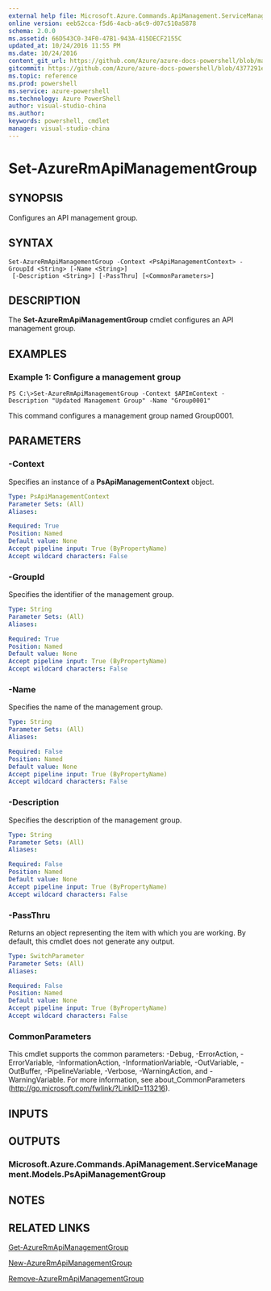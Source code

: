 ```yaml
---
external help file: Microsoft.Azure.Commands.ApiManagement.ServiceManagement.dll-Help.xml
online version: eeb52cca-f5d6-4acb-a6c9-d07c510a5878
schema: 2.0.0
ms.assetid: 66D543C0-34F0-47B1-943A-415DECF2155C
updated_at: 10/24/2016 11:55 PM
ms.date: 10/24/2016
content_git_url: https://github.com/Azure/azure-docs-powershell/blob/master/azureps-cmdlets-docs/ResourceManager/Microsoft.Azure.Commands.ApiManagement.ServiceManagement/v2.2.0/Set-AzureRmApiManagementGroup.md
gitcommit: https://github.com/Azure/azure-docs-powershell/blob/4377291ee360e58e2c1c5d644155daf6a0279055/azureps-cmdlets-docs/ResourceManager/Microsoft.Azure.Commands.ApiManagement.ServiceManagement/v2.2.0/Set-AzureRmApiManagementGroup.md
ms.topic: reference
ms.prod: powershell
ms.service: azure-powershell
ms.technology: Azure PowerShell
author: visual-studio-china
ms.author: 
keywords: powershell, cmdlet
manager: visual-studio-china
---
```


# Set-AzureRmApiManagementGroup

## SYNOPSIS
Configures an API management group.

## SYNTAX

```
Set-AzureRmApiManagementGroup -Context <PsApiManagementContext> -GroupId <String> [-Name <String>]
 [-Description <String>] [-PassThru] [<CommonParameters>]
```

## DESCRIPTION
The **Set-AzureRmApiManagementGroup** cmdlet configures an API management group.

## EXAMPLES

### Example 1: Configure a management group
```
PS C:\>Set-AzureRmApiManagementGroup -Context $APImContext -Description "Updated Management Group" -Name "Group0001"
```

This command configures a management group named Group0001.

## PARAMETERS

### -Context
Specifies an instance of a **PsApiManagementContext** object.

```yaml
Type: PsApiManagementContext
Parameter Sets: (All)
Aliases: 

Required: True
Position: Named
Default value: None
Accept pipeline input: True (ByPropertyName)
Accept wildcard characters: False
```

### -GroupId
Specifies the identifier of the management group.

```yaml
Type: String
Parameter Sets: (All)
Aliases: 

Required: True
Position: Named
Default value: None
Accept pipeline input: True (ByPropertyName)
Accept wildcard characters: False
```

### -Name
Specifies the name of the management group.

```yaml
Type: String
Parameter Sets: (All)
Aliases: 

Required: False
Position: Named
Default value: None
Accept pipeline input: True (ByPropertyName)
Accept wildcard characters: False
```

### -Description
Specifies the description of the management group.

```yaml
Type: String
Parameter Sets: (All)
Aliases: 

Required: False
Position: Named
Default value: None
Accept pipeline input: True (ByPropertyName)
Accept wildcard characters: False
```

### -PassThru
Returns an object representing the item with which you are working.
By default, this cmdlet does not generate any output.

```yaml
Type: SwitchParameter
Parameter Sets: (All)
Aliases: 

Required: False
Position: Named
Default value: None
Accept pipeline input: True (ByPropertyName)
Accept wildcard characters: False
```

### CommonParameters
This cmdlet supports the common parameters: -Debug, -ErrorAction, -ErrorVariable, -InformationAction, -InformationVariable, -OutVariable, -OutBuffer, -PipelineVariable, -Verbose, -WarningAction, and -WarningVariable. For more information, see about_CommonParameters (http://go.microsoft.com/fwlink/?LinkID=113216).

## INPUTS

## OUTPUTS

### Microsoft.Azure.Commands.ApiManagement.ServiceManagement.Models.PsApiManagementGroup

## NOTES

## RELATED LINKS

[Get-AzureRmApiManagementGroup](xref:ResourceManager/Microsoft.Azure.Commands.ApiManagement.ServiceManagement/v2.2.0/Get-AzureRmApiManagementGroup.md)

[New-AzureRmApiManagementGroup](xref:ResourceManager/Microsoft.Azure.Commands.ApiManagement.ServiceManagement/v2.2.0/New-AzureRmApiManagementGroup.md)

[Remove-AzureRmApiManagementGroup](xref:ResourceManager/Microsoft.Azure.Commands.ApiManagement.ServiceManagement/v2.2.0/Remove-AzureRmApiManagementGroup.md)


